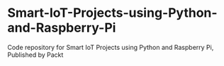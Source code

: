 # Smart-IoT-Projects-using-Python-and-Raspberry-Pi
Code repository for Smart IoT Projects using Python and Raspberry Pi, Published by Packt
